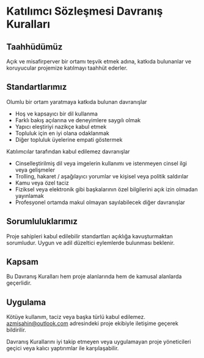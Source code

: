 # Katılımcı Sözleşmesi Davranış Kuralları

## Taahhüdümüz

Açık ve misafirperver bir ortamı teşvik etmek adına,
katkıda bulunanlar ve koruyucular projemize katılmayı taahhüt ederler.

## Standartlarımız

Olumlu bir ortam yaratmaya katkıda bulunan davranışlar

* Hoş ve kapsayıcı bir dil kullanma
* Farklı bakış açılarına ve deneyimlere saygılı olmak
* Yapıcı eleştiriyi nazikçe kabul etmek
* Topluluk için en iyi olana odaklanmak
* Diğer topluluk üyelerine empati göstermek

Katılımcılar tarafından kabul edilemez davranışlar

* Cinselleştirilmiş dil veya imgelerin kullanımı ve istenmeyen cinsel ilgi veya
 gelişmeler
* Trolling, hakaret / aşağılayıcı yorumlar ve kişisel veya politik saldırılar
* Kamu veya özel taciz
* Fiziksel veya elektronik gibi başkalarının özel bilgilerini açık izin olmadan yayınlamak
* Profesyonel ortamda makul olmayan sayılabilecek diğer davranışlar

## Sorumluluklarımız

Proje sahipleri kabul edilebilir standartları açıklığa kavuşturmaktan sorumludur.
Uygun ve adil düzeltici eylemlerde bulunması beklenir.

## Kapsam

Bu Davranış Kuralları hem proje alanlarında hem de kamusal alanlarda geçerlidir.

## Uygulama

Kötüye kullanım, taciz veya başka türlü kabul edilemez.
azmisahin@outlook.com adresindeki proje ekibiyle iletişime geçerek bildirilir.

Davranış Kurallarını iyi takip etmeyen veya uygulamayan proje yöneticileri
geçici veya kalıcı yaptırımlar ile karşılaşabilir.
